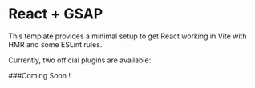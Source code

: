 # React + GSAP

This template provides a minimal setup to get React working in Vite with HMR and some ESLint rules.

Currently, two official plugins are available:

###Coming Soon !
